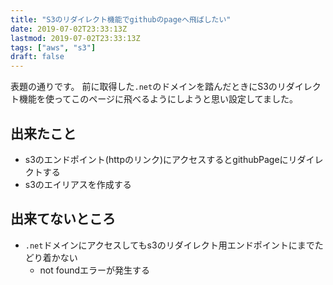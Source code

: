 ```yaml
---
title: "S3のリダイレクト機能でgithubのpageへ飛ばしたい"
date: 2019-07-02T23:33:13Z
lastmod: 2019-07-02T23:33:13Z
tags: ["aws", "s3"]
draft: false
---
```

表題の通りです。
前に取得した`.net`のドメインを踏んだときにS3のリダイレクト機能を使ってこのページに飛べるようにしようと思い設定してました。

## 出来たこと
- s3のエンドポイント(httpのリンク)にアクセスするとgithubPageにリダイレクトする
- s3のエイリアスを作成する

## 出来てないところ
- `.net`ドメインにアクセスしてもs3のリダイレクト用エンドポイントにまでたどり着かない
	- not foundエラーが発生する
